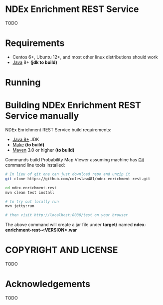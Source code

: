 
[jetty]: http://eclipse.org/jetty/
[maven]: http://maven.apache.org/
[java]: https://www.oracle.com/java/index.html
[git]: https://git-scm.com/

[make]: https://www.gnu.org/software/make

NDEx Enrichment REST Service
============================

TODO



Requirements
============

* Centos 6+, Ubuntu 12+, and most other linux distributions should work
* [Java][java] 8+ **(jdk to build)**


Running 
=======


Building NDEx Enrichment REST Service manually  
==============================================

NDEx Enrichment REST Service build requirements:

* [Java 8+][java] JDK
* [Make][make] **(to build)**
* [Maven][maven] 3.0 or higher **(to build)**


Commands build Probability Map Viewer assuming machine has [Git][git] command line tools 
installed:

```Bash
# In lieu of git one can just download repo and unzip it
git clone https://github.com/coleslaw481/ndex-enrichment-rest.git

cd ndex-enrichment-rest
mvn clean test install

# to try out locally run
mvn jetty:run

# then visit http://localhost:8080/test on your browser
```

The above command will create a jar file under **target/** named 
**ndex-enrichment-rest-\<VERSION\>.war**



COPYRIGHT AND LICENSE
=====================

TODO

Acknowledgements
================

TODO